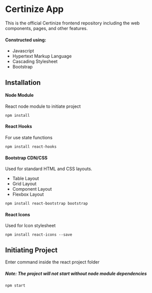 # Certinize App
This is the official Certinize frontend repository including the web components, pages, and other features.
#### Constructed using:
- Javascript
- Hypertext Markup Language
- Cascading Stylesheet
- Bootstrap

## Installation
#### Node Module
React node module to initiate project
```
npm install
```
#### React Hooks
For use state functions
```
npm install react-hooks
```
#### Bootstrap CDN/CSS
Used for standard HTML and CSS layouts.
- Table Layout
- Grid Layout
- Component Layout
- Flexbox Layout
```
npm install react-bootstrap bootstrap
```
#### React Icons
Used for Icon stylesheet
```
npm install react-icons --save
```
## Initiating Project
Enter command inside the react project folder
##### *Note: The project will not start without node module dependencies*
```
npm start
```